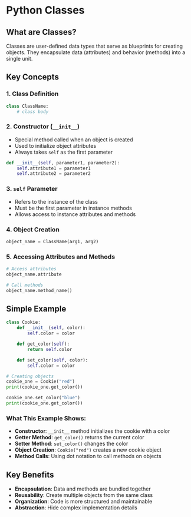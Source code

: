 # Python Classes 

## What are Classes?
Classes are user-defined data types that serve as blueprints for creating objects. They encapsulate data (attributes) and behavior (methods) into a single unit.

## Key Concepts

### 1. Class Definition
```python
class ClassName:
    # class body
```

### 2. Constructor (`__init__`) 
- Special method called when an object is created
- Used to initialize object attributes
- Always takes `self` as the first parameter

```python
def __init__(self, parameter1, parameter2):
    self.attribute1 = parameter1
    self.attribute2 = parameter2
```

### 3. `self` Parameter
- Refers to the instance of the class
- Must be the first parameter in instance methods
- Allows access to instance attributes and methods

### 4. Object Creation
```python
object_name = ClassName(arg1, arg2)
```

### 5. Accessing Attributes and Methods
```python
# Access attributes
object_name.attribute

# Call methods
object_name.method_name()
```

## Simple Example

```python
class Cookie:
    def __init__(self, color):
        self.color = color

    def get_color(self):
        return self.color

    def set_color(self, color):
        self.color = color

# Creating objects
cookie_one = Cookie("red")
print(cookie_one.get_color())

cookie_one.set_color("blue")
print(cookie_one.get_color())
```

### What This Example Shows:
- **Constructor**: `__init__` method initializes the cookie with a color
- **Getter Method**: `get_color()` returns the current color
- **Setter Method**: `set_color()` changes the color
- **Object Creation**: `Cookie("red")` creates a new cookie object
- **Method Calls**: Using dot notation to call methods on objects

## Key Benefits
- **Encapsulation**: Data and methods are bundled together
- **Reusability**: Create multiple objects from the same class
- **Organization**: Code is more structured and maintainable
- **Abstraction**: Hide complex implementation details

